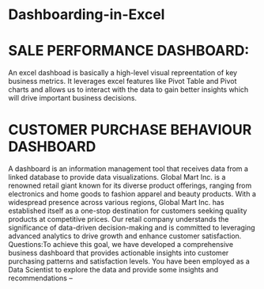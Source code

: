 # Dashboarding-in-Excel
# SALE PERFORMANCE DASHBOARD:
An excel dashboad is basically a high-level visual repreentation of key business metrics.
It leverages excel features like Pivot Table and Pivot charts and allows us to interact with the data to gain better insights which will drive important business decisions.
# CUSTOMER PURCHASE BEHAVIOUR DASHBOARD
A dashboard is an information management tool that receives data from a linked database to provide data visualizations.
Global Mart Inc. is a renowned retail giant known for its diverse product offerings, ranging from electronics and home goods to fashion apparel and beauty products. With a widespread presence across various regions, Global Mart Inc. has established itself as a one-stop destination for customers seeking quality products at competitive prices. Our retail company understands the significance of data-driven decision-making and is committed to leveraging advanced analytics to drive growth and enhance customer satisfaction.
Questions:To achieve this goal, we have developed a comprehensive business dashboard that provides actionable insights into customer purchasing patterns and satisfaction levels. You have been employed as a Data Scientist to explore the data and provide some insights and recommendations –

